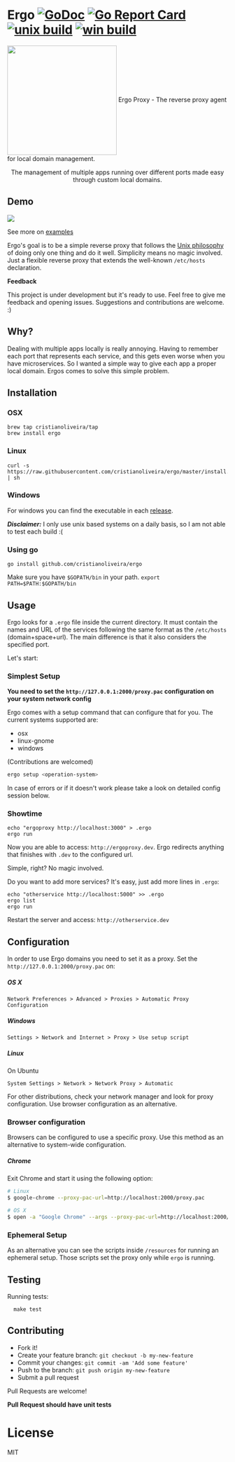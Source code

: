 
# Ergo [![GoDoc](https://godoc.org/github.com/cristianoliveira/ergo?status.svg)](https://godoc.org/github.com/cristianoliveira/ergo) [![Go Report Card](https://goreportcard.com/badge/github.com/cristianoliveira/ergo)](https://goreportcard.com/report/github.com/cristianoliveira/ergo) [![unix build](https://img.shields.io/travis/cristianoliveira/ergo.svg?label=unix)](https://travis-ci.org/cristianoliveira/ergo) [![win build](https://img.shields.io/appveyor/ci/cristianoliveira/ergo.svg?label=win)](https://ci.appveyor.com/project/cristianoliveira/ergo) 

<p align="left" >
<img src="https://s-media-cache-ak0.pinimg.com/736x/aa/bc/3b/aabc3b2b789f478ffb87ac2f0bdd2d33--ergo-proxy-manga-anime.jpg" width="250" align="center" />
<span>Ergo Proxy - The reverse proxy agent for local domain management.</span>

</p>

<p align="center">
  The management of multiple apps running over different ports made easy through custom local domains.
</p>

## Demo

<img src="https://raw.githubusercontent.com/cristianoliveira/ergo/master/demo.gif" align="center" />

See more on [examples](https://github.com/cristianoliveira/ergo/tree/master/examples)

Ergo's goal is to be a simple reverse proxy that follows the [Unix philosophy](https://en.wikipedia.org/wiki/Unix_philosophy) of doing only one thing and do it well. Simplicity means no magic involved. Just a flexible reverse proxy that extends the well-known `/etc/hosts` declaration.

**Feedback**

This project is under development but it's ready to use. Feel free to give me
feedback and opening issues. Suggestions and contributions are welcome. :)

## Why?

Dealing with multiple apps locally is really annoying. Having to remember each port that represents each service, and this gets even worse when you have microservices. So I wanted a simple way to give each app a proper local domain. Ergos comes to solve this simple problem.

## Installation

### OSX
```
brew tap cristianoliveira/tap
brew install ergo
```

### Linux
```
curl -s https://raw.githubusercontent.com/cristianoliveira/ergo/master/install.sh | sh
```

### Windows
For windows you can find the executable in each [release](https://github.com/cristianoliveira/ergo/releases).

***Disclaimer:***
I only use unix based systems on a daily basis, so I am not able to test each build :(

### Using go
```
go install github.com/cristianoliveira/ergo
```
Make sure you have `$GOPATH/bin` in your path. `export PATH=$PATH:$GOPATH/bin`

## Usage

Ergo looks for a `.ergo` file inside the current directory. It must contain the names and URL of the services following the same format as the `/etc/hosts` (domain+space+url). The main difference is that it also considers the specified port.

Let's start:

### Simplest Setup

**You need to set the `http://127.0.0.1:2000/proxy.pac` configuration on your system network config**

Ergo comes with a setup command that can configure that for you. The current systems supported are:

 - osx
 - linux-gnome
 - windows

(Contributions are welcomed)

```bash
ergo setup <operation-system>
```

In case of errors or if it doesn't work please take a look on detailed config session below.

### Showtime

```
echo "ergoproxy http://localhost:3000" > .ergo
ergo run
```
Now you are able to access: `http://ergoproxy.dev`.
Ergo redirects anything that finishes with `.dev` to the configured url.

Simple, right? No magic involved.

Do you want to add more services? It's easy, just add more lines in `.ergo`:
```
echo "otherservice http://localhost:5000" >> .ergo
ergo list
ergo run
```

Restart the server and access: `http://otherservice.dev`

## Configuration

In order to use Ergo domains you need to set it as a proxy. Set the `http://127.0.0.1:2000/proxy.pac` on:

##### OS X

`Network Preferences > Advanced > Proxies > Automatic Proxy Configuration`

##### Windows

`Settings > Network and Internet > Proxy > Use setup script`

##### Linux

On Ubuntu

`System Settings > Network > Network Proxy > Automatic`

For other distributions, check your network manager and look for proxy configuration. Use browser configuration as an alternative.

### Browser configuration

Browsers can be configured to use a specific proxy. Use this method as an alternative to system-wide configuration.

##### Chrome

Exit Chrome and start it using the following option:

```sh
# Linux
$ google-chrome --proxy-pac-url=http://localhost:2000/proxy.pac

# OS X
$ open -a "Google Chrome" --args --proxy-pac-url=http://localhost:2000/proxy.pac
```

### Ephemeral Setup

As an alternative you can see the scripts inside `/resources` for running an
ephemeral setup. Those scripts set the proxy only while `ergo` is running.

## Testing 

Running tests:
```
  make test
```

## Contributing
 - Fork it!
 - Create your feature branch: `git checkout -b my-new-feature`
 - Commit your changes: `git commit -am 'Add some feature'`
 - Push to the branch: `git push origin my-new-feature`
 - Submit a pull request

Pull Requests are welcome!

**Pull Request should have unit tests**

# License

MIT

